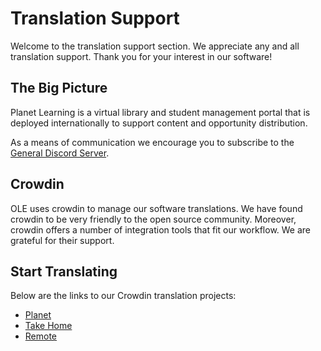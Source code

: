 # Translation Support	

Welcome to the translation support section. We appreciate any and all translation support. Thank you for your interest in our software!

## The Big Picture

Planet Learning is a virtual library and student management portal that is deployed internationally to support content and opportunity distribution.

As a means of communication we encourage you to subscribe to the [General Discord Server](https://discord.gg/mtgGD4EnYW).

## Crowdin

OLE uses crowdin to manage our software translations. We have found crowdin to be very friendly to the open source community. Moreover, crowdin offers a number of integration tools that fit our workflow. We are grateful for their support. 

## Start Translating

Below are the links to our Crowdin translation projects:

- [Planet](https://crowdin.com/project/ole-planet/invite)
- [Take Home](https://crowdin.com/project/take-home/invite)
- [Remote](https://crowdin.com/project/treehousesremote/invite)
